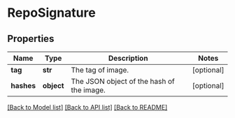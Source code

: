 # RepoSignature

## Properties
Name | Type | Description | Notes
------------ | ------------- | ------------- | -------------
**tag** | **str** | The tag of image. | [optional] 
**hashes** | **object** | The JSON object of the hash of the image. | [optional] 

[[Back to Model list]](../README.md#documentation-for-models) [[Back to API list]](../README.md#documentation-for-api-endpoints) [[Back to README]](../README.md)

